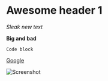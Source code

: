 # Awesome header 1

*Sleak new text*

**Big and bad**

```Code block```

[Google](https://www.google.com/)

![Screenshot](https://raw.githubusercontent.com/ChesterHub/phase-0-gps-1/master/Screen%20Shot%202016-05-10%20at%2011.56.55%20PM.png)